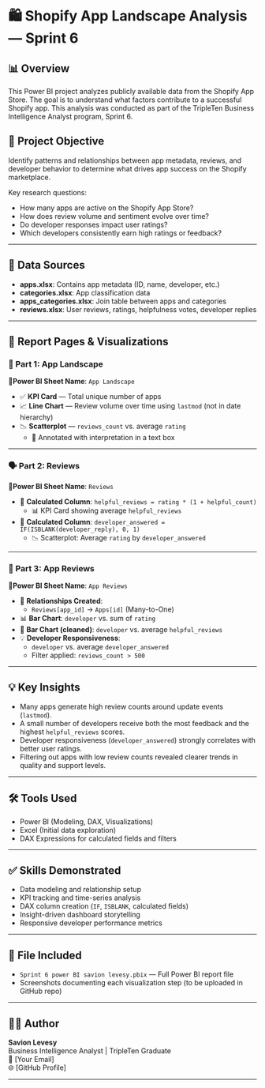 # 🛍️ Shopify App Landscape Analysis — Sprint 6

## 📊 Overview

This Power BI project analyzes publicly available data from the Shopify App Store. The goal is to understand what factors contribute to a successful Shopify app. This analysis was conducted as part of the TripleTen Business Intelligence Analyst program, Sprint 6.

## 🧠 Project Objective

Identify patterns and relationships between app metadata, reviews, and developer behavior to determine what drives app success on the Shopify marketplace.

Key research questions:
- How many apps are active on the Shopify App Store?
- How does review volume and sentiment evolve over time?
- Do developer responses impact user ratings?
- Which developers consistently earn high ratings or feedback?

---

## 📂 Data Sources

- **apps.xlsx**: Contains app metadata (ID, name, developer, etc.)
- **categories.xlsx**: App classification data
- **apps_categories.xlsx**: Join table between apps and categories
- **reviews.xlsx**: User reviews, ratings, helpfulness votes, developer replies

---

## 📁 Report Pages & Visualizations

### 📌 Part 1: App Landscape
📍**Power BI Sheet Name**: `App Landscape`
- ✅ **KPI Card** — Total unique number of apps
- 📈 **Line Chart** — Review volume over time using `lastmod` (not in date hierarchy)
- 📉 **Scatterplot** — `reviews_count` vs. average `rating`  
  - 📝 Annotated with interpretation in a text box

---

### 🗣️ Part 2: Reviews
📍**Power BI Sheet Name**: `Reviews`
- 🧮 **Calculated Column**: `helpful_reviews = rating * (1 + helpful_count)`
  - 📊 KPI Card showing average `helpful_reviews`
- 🧠 **Calculated Column**: `developer_answered = IF(ISBLANK(developer_reply), 0, 1)`
  - 📉 Scatterplot: Average `rating` by `developer_answered`

---

### 💬 Part 3: App Reviews
📍**Power BI Sheet Name**: `App Reviews`
- 🔗 **Relationships Created**:
  - `Reviews[app_id]` → `Apps[id]` (Many-to-One)
- 📊 **Bar Chart**: `developer` vs. sum of `rating`
- 🧮 **Bar Chart (cleaned)**: `developer` vs. average `helpful_reviews`
- 💡 **Developer Responsiveness**:  
  - `developer` vs. average `developer_answered`  
  - Filter applied: `reviews_count > 500`

---

## 💡 Key Insights

- Many apps generate high review counts around update events (`lastmod`).
- A small number of developers receive both the most feedback and the highest `helpful_reviews` scores.
- Developer responsiveness (`developer_answered`) strongly correlates with better user ratings.
- Filtering out apps with low review counts revealed clearer trends in quality and support levels.

---

## 🛠️ Tools Used

- Power BI (Modeling, DAX, Visualizations)
- Excel (Initial data exploration)
- DAX Expressions for calculated fields and filters

---

## ✅ Skills Demonstrated

- Data modeling and relationship setup
- KPI tracking and time-series analysis
- DAX column creation (`IF`, `ISBLANK`, calculated fields)
- Insight-driven dashboard storytelling
- Responsive developer performance metrics

---

## 📁 File Included

- `Sprint 6 power BI savion levesy.pbix` — Full Power BI report file
- Screenshots documenting each visualization step (to be uploaded in GitHub repo)

---

## 👨‍💻 Author

**Savion Levesy**  
Business Intelligence Analyst | TripleTen Graduate  
📧 [Your Email]  
🌐 [GitHub Profile]

---

